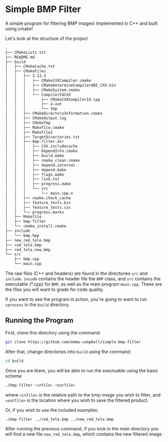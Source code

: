 # Simple BMP Filter

A simple program for filtering BMP images! Implemented in C++ and built using cmake! 

Let's look at the structure of the project

```bash
.
├── CMakeLists.txt
├── README.md
├── build
│   ├── CMakeCache.txt
│   ├── CMakeFiles
│   │   ├── 3.13.3
│   │   │   ├── CMakeCXXCompiler.cmake
│   │   │   ├── CMakeDetermineCompilerABI_CXX.bin
│   │   │   ├── CMakeSystem.cmake
│   │   │   └── CompilerIdCXX
│   │   │       ├── CMakeCXXCompilerId.cpp
│   │   │       ├── a.out
│   │   │       └── tmp
│   │   ├── CMakeDirectoryInformation.cmake
│   │   ├── CMakeOutput.log
│   │   ├── CMakeTmp
│   │   ├── Makefile.cmake
│   │   ├── Makefile2
│   │   ├── TargetDirectories.txt
│   │   ├── bmp-filter.dir
│   │   │   ├── CXX.includecache
│   │   │   ├── DependInfo.cmake
│   │   │   ├── build.make
│   │   │   ├── cmake_clean.cmake
│   │   │   ├── depend.internal
│   │   │   ├── depend.make
│   │   │   ├── flags.make
│   │   │   ├── link.txt
│   │   │   ├── progress.make
│   │   │   └── src
│   │   │       └── main.cpp.o
│   │   ├── cmake.check_cache
│   │   ├── feature_tests.bin
│   │   ├── feature_tests.cxx
│   │   └── progress.marks
│   ├── Makefile
│   ├── bmp-filter
│   └── cmake_install.cmake
├── include
│   └── bmp.hpp
├── new_red_tele.bmp
├── red_tele.bmp
├── red_tele_new.bmp
└── src
    ├── bmp.cpp
    └── main.cpp
```

The raw files (C++ and headers) are found in the directories `src` and `include`. `incude` contains the header file the `BMP` class, and `src` contains the executable (*.cpp) for `BMP`, as well as the main program `main.cpp`. These are the files you will want to grade for code quality. 

If you want to see the program in action, you're going to want to run `cprocess` in the `build` directory.

## Running the Program

First, clone this directory using the command: 
```bash
git clone https://github.com/emma-campbell/simple-bmp-filter
```

After that, change directories into `build` using the command:
```bash
cd build
```

Once you are there, you will be able to run the exectuable using the basic scheme
```bash
./bmp-filter <infile> <outfile>
```
where `<infile>` is the relative path to the bmp image you wish to filter, and `<outfile>` is the location where you wish to save the filtered product.

Or, if you wish to use the included examples:
```bash
./bmp-filter ../red_tele.bmp ../new_red_tele.bmp
```

After running the previous command, if you look in the main directory you will find a new file `new_red_tele.bmp`, which contains the new filtered image. 


